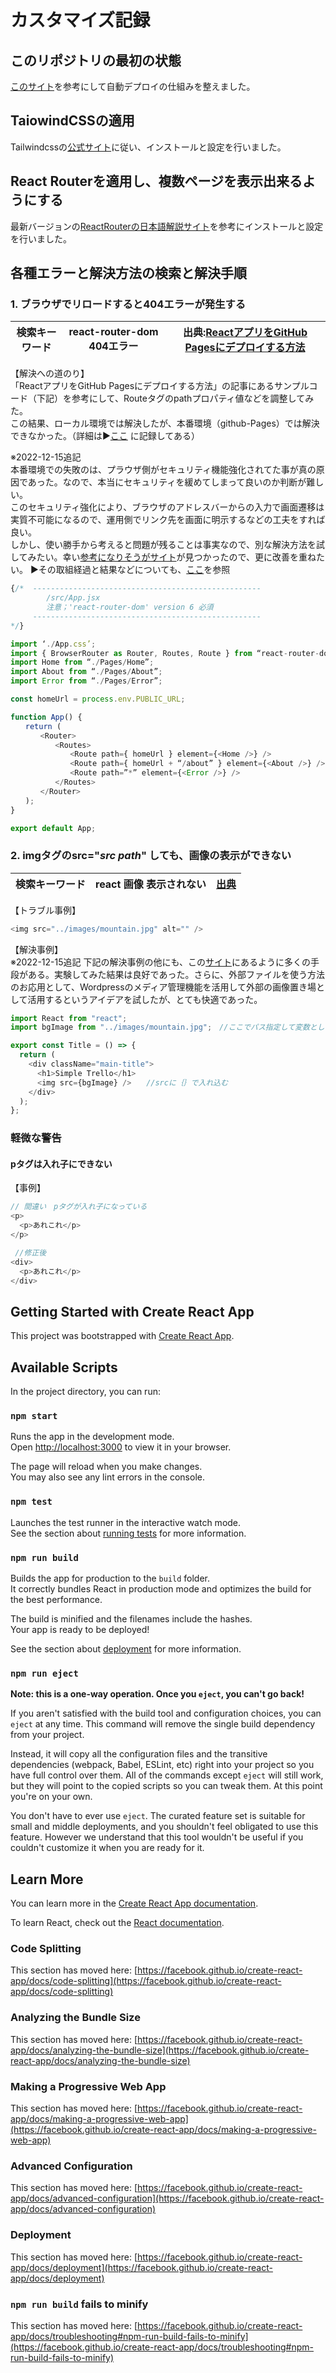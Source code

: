 # カスタマイズ記録

## このリポジトリの最初の状態

[このサイト](https://qiita.com/tat_mae084/items/745761eee6cd1d42949d)を参考にして自動デプロイの仕組みを整えました。

## TaiowindCSSの適用

Tailwindcssの[公式サイト](https://tailwindcss.com/docs/guides/create-react-app)に従い、インストールと設定を行いました。

## React Routerを適用し、複数ページを表示出来るようにする

最新バージョンの[ReactRouterの日本語解説サイト](https://ralacode.com/blog/post/how-to-use-react-router/)を参考にインストールと設定を行いました。

## 各種エラーと解決方法の検索と解決手順

### 1. ブラウザでリロードすると404エラーが発生する

|検索キーワード|react-router-dom 404エラー|出典:[ReactアプリをGitHub Pagesにデプロイする方法](https://kubogen.com/web-programing-299/)
---- | ---- | ----

【解決への道のり】  
「ReactアプリをGitHub Pagesにデプロイする方法」の記事にあるサンプルコード（下記）を参考にして、Routeタグのpathプロパティ値などを調整してみた。  
この結果、ローカル環境では解決したが、本番環境（github-Pages）では解決できなかった。（詳細は▶[ここ](https://github.com/yuasys/asw02) に記録してある）  

※2022-12-15追記  
本番環境での失敗のは、プラウザ側がセキュリティ機能強化されてた事が真の原因であった。なので、本当にセキュリティを緩めてしまって良いのか判断が難しい。  
このセキュリティ強化により、ブラウザのアドレスバーからの入力で画面遷移は実質不可能になるので、運用側でリンク先を画面に明示するなどの工夫をすれば良い。  
しかし、使い勝手から考えると問題が残ることは事実なので、別な解決方法を試してみたい。幸い[参考になりそうがサイト](https://maku.blog/p/9u8it5f/)が見つかったので、更に改善を重ねたい。
▶その取組経過と結果などについても、[ここ](https://github.com/yuasys/asw02)を参照

```javascript
{/*  ---------------------------------------------------
        /src/App.jsx  
        注意；'react-router-dom' version 6 必須
     ---------------------------------------------------
*/}

import ‘./App.css’;
import { BrowserRouter as Router, Routes, Route } from “react-router-dom”;
import Home from “./Pages/Home”;
import About from “./Pages/About”;
import Error from “./Pages/Error”;

const homeUrl = process.env.PUBLIC_URL;

function App() {
　　return (
　　　　<Router>
　　　　　　<Routes>
　　　　　　　　<Route path={ homeUrl } element={<Home />} />
　　　　　　　　<Route path={ homeUrl + “/about” } element={<About />} />
　　　　　　　　<Route path=”*” element={<Error />} />
　　　　　　</Routes>
　　　　</Router>
　　);
}

export default App;
```

### 2. imgタグのsrc="<i>src path</i>" しても、画像の表示ができない

|検索キーワード|react 画像 表示されない|[出典](http://shincode.info/2021/08/17/cant-display-image-with-react/)
---- | ---- | ----

【トラブル事例】

```javascript
<img src="../images/mountain.jpg" alt="" />
```

【解決事例】  
※2022-12-15追記 下記の解決事例の他にも、この[サイト](https://morioh.com/p/b61b6054e0cf)にあるように多くの手段がある。実験してみた結果は良好であった。さらに、外部ファイルを使う方法のお応用として、Wordpressのメディア管理機能を活用して外部の画像置き場として活用するというアイデアを試したが、とても快適であった。

```javascript
import React from "react";
import bgImage from "../images/mountain.jpg";　//ここでパス指定して変数として利用する

export const Title = () => {
  return (
    <div className="main-title">
      <h1>Simple Trello</h1>
      <img src={bgImage} />　　//srcに｛｝で入れ込む
    </div>
  );
};
```

### 軽微な警告

#### pタグは入れ子にできない

【事例】

 ```javascript
 // 間違い　pタグが入れ子になっている
 <p>
   <p>あれこれ</p>
 </p>
 
  //修正後
 <div>
   <p>あれこれ</p>
 </div>
```

## Getting Started with Create React App

This project was bootstrapped with [Create React App](https://github.com/facebook/create-react-app).

## Available Scripts

In the project directory, you can run:

### `npm start`

Runs the app in the development mode.\
Open [http://localhost:3000](http://localhost:3000) to view it in your browser.

The page will reload when you make changes.\
You may also see any lint errors in the console.

### `npm test`

Launches the test runner in the interactive watch mode.\
See the section about [running tests](https://facebook.github.io/create-react-app/docs/running-tests) for more information.

### `npm run build`

Builds the app for production to the `build` folder.\
It correctly bundles React in production mode and optimizes the build for the best performance.

The build is minified and the filenames include the hashes.\
Your app is ready to be deployed!

See the section about [deployment](https://facebook.github.io/create-react-app/docs/deployment) for more information.

### `npm run eject`

**Note: this is a one-way operation. Once you `eject`, you can't go back!**

If you aren't satisfied with the build tool and configuration choices, you can `eject` at any time. This command will remove the single build dependency from your project.

Instead, it will copy all the configuration files and the transitive dependencies (webpack, Babel, ESLint, etc) right into your project so you have full control over them. All of the commands except `eject` will still work, but they will point to the copied scripts so you can tweak them. At this point you're on your own.

You don't have to ever use `eject`. The curated feature set is suitable for small and middle deployments, and you shouldn't feel obligated to use this feature. However we understand that this tool wouldn't be useful if you couldn't customize it when you are ready for it.

## Learn More

You can learn more in the [Create React App documentation](https://facebook.github.io/create-react-app/docs/getting-started).

To learn React, check out the [React documentation](https://reactjs.org/).

### Code Splitting

This section has moved here: [https://facebook.github.io/create-react-app/docs/code-splitting](https://facebook.github.io/create-react-app/docs/code-splitting)

### Analyzing the Bundle Size

This section has moved here: [https://facebook.github.io/create-react-app/docs/analyzing-the-bundle-size](https://facebook.github.io/create-react-app/docs/analyzing-the-bundle-size)

### Making a Progressive Web App

This section has moved here: [https://facebook.github.io/create-react-app/docs/making-a-progressive-web-app](https://facebook.github.io/create-react-app/docs/making-a-progressive-web-app)

### Advanced Configuration

This section has moved here: [https://facebook.github.io/create-react-app/docs/advanced-configuration](https://facebook.github.io/create-react-app/docs/advanced-configuration)

### Deployment

This section has moved here: [https://facebook.github.io/create-react-app/docs/deployment](https://facebook.github.io/create-react-app/docs/deployment)

### `npm run build` fails to minify

This section has moved here: [https://facebook.github.io/create-react-app/docs/troubleshooting#npm-run-build-fails-to-minify](https://facebook.github.io/create-react-app/docs/troubleshooting#npm-run-build-fails-to-minify)

